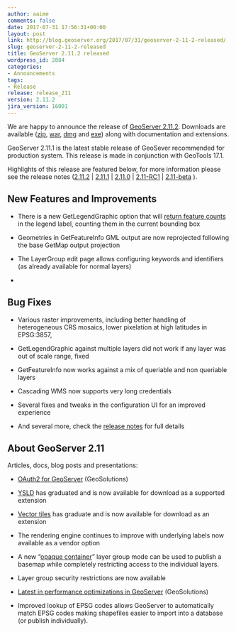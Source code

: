 ```yaml
---
author: aaime
comments: false
date: 2017-07-31 17:56:31+00:00
layout: post
link: http://blog.geoserver.org/2017/07/31/geoserver-2-11-2-released/
slug: geoserver-2-11-2-released
title: GeoServer 2.11.2 released
wordpress_id: 2884
categories:
- Announcements
tags:
- Release
release: release_211
version: 2.11.2
jira_version: 16001
---
```


We are happy to announce the release of [GeoServer 2.11.2](http://geoserver.org/release/2.11.2/). Downloads are available ([zip](http://sourceforge.net/projects/geoserver/files/GeoServer/2.11.2/geoserver-2.11.2-bin.zip/download), [war](http://sourceforge.net/projects/geoserver/files/GeoServer/2.11.2/geoserver-2.11.2-war.zip/download), [dmg](http://sourceforge.net/projects/geoserver/files/GeoServer/2.11.2/geoserver-2.11.2.dmg/download) and [exe](https://sourceforge.net/projects/geoserver/files/GeoServer/2.11.2/geoserver-2.11.2.exe/download)) along with documentation and extensions.

GeoServer 2.11.1 is the latest stable release of GeoSever recommended for production system. This release is made in conjunction with GeoTools 17.1.

Highlights of this release are featured below, for more information please see the release notes ([2.11.2](https://osgeo-org.atlassian.net/secure/ReleaseNote.jspa?projectId=10000&version=16001) | [2.11.1](https://osgeo-org.atlassian.net/secure/ReleaseNote.jspa?projectId=10000&version=15800) | [2.11.0](https://osgeo-org.atlassian.net/secure/ReleaseNote.jspa?version=15501&styleName=Html&projectId=10000) | [2.11-RC1](https://osgeo-org.atlassian.net/secure/ReleaseNote.jspa?version=15301&projectId=10000) | [2.11-beta](https://osgeo-org.atlassian.net/secure/ReleaseNote.jspa?version=14404&projectId=10000&) ).


## New Features and Improvements





 	
  * There is a new GetLegendGraphic option that will [return feature counts](http://docs.geoserver.org/stable/en/user/services/wms/get_legend_graphic/index.html#content-dependent) in the legend label, counting them in the current bounding box

 	
  * Geometries in GetFeatureInfo GML output are now reprojected following the base GetMap output projection

 	
  * The LayerGroup edit page allows configuring keywords and identifiers (as already available for normal layers)

 	
  * 



## Bug Fixes





 	
  * Various raster improvements, including better handling of heterogeneous CRS mosaics, lower pixelation at high latitudes in EPSG:3857,

 	
  * GetLegendGraphic against multiple layers did not work if any layer was out of scale range, fixed

 	
  * GetFeatureInfo now works against a mix of queriable and non queriable layers

 	
  * Cascading WMS now supports very long credentials

 	
  * Several fixes and tweaks in the configuration UI for an improved experience

 	
  * And several more, check the [release notes](https://osgeo-org.atlassian.net/secure/ReleaseNote.jspa?projectId=10000&version=16001) for full details




## About GeoServer 2.11


Articles, docs, blog posts and presentations:



 	
  * [OAuth2 for GeoServer](http://www.geo-solutions.it/blog/oauth2-geoserver/) (GeoSolutions)

 	
  * [YSLD](http://docs.geoserver.org/stable/en/user/styling/ysld/index.html) has graduated and is now available for download as a supported extension

 	
  * [Vector tiles](http://docs.geoserver.org/latest/en/user/extensions/vectortiles/index.html) has graduate and is now available for download as an extension

 	
  * The rendering engine continues to improve with underlying labels now available as a vendor option

 	
  * A new “[opaque container](http://docs.geoserver.org/latest/en/user/data/webadmin/layergroups.html#layer-group-modes)” layer group mode can be used to publish a basemap while completely restricting access to the individual layers.

 	
  * Layer group security restrictions are now available

 	
  * [Latest in performance optimizations in GeoServer](http://www.geo-solutions.it/blog/performance-geoserver/) (GeoSolutions)

 	
  * Improved lookup of EPSG codes allows GeoServer to automatically match EPSG codes making shapefiles easier to import into a database (or publish individually).


